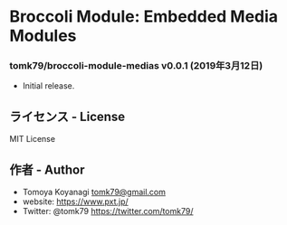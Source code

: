 # Broccoli Module: Embedded Media Modules

### tomk79/broccoli-module-medias v0.0.1 (2019年3月12日)

- Initial release.


## ライセンス - License

MIT License


## 作者 - Author

- Tomoya Koyanagi <tomk79@gmail.com>
- website: <https://www.pxt.jp/>
- Twitter: @tomk79 <https://twitter.com/tomk79/>
